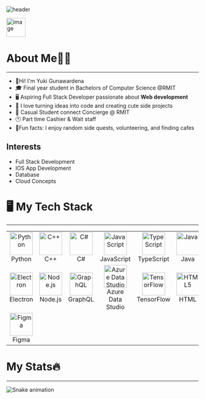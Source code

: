 ![header](https://capsule-render.vercel.app/api?type=waving&animation=fadeIn&color=gradient&customColorList=24&height=120&section=header&text=Yuki%20Gunawardena&fontSize=90)

<a href = "https://www.linkedin.com/in/yuki-gunawardena/">
<img width="50" height="50" alt="image" src="https://github.com/user-attachments/assets/ae62b1f5-b523-4d9a-a0e9-26aedf407085" />
</a>



# About Me👩‍💻
---
- 👋Hi! I'm Yuki Gunawardena
- 🎓 Final year student in Bachelors of Computer Science @RMIT
- 🖥️ Aspiring Full Stack Developer passionate about **Web development**
- 🚀 I love turning ideas into code and creating cute side projects
- 🎀 Casual Student connect Concierge @ RMIT
- 🕐 Part time Cashier & Wait staff
- 🌷Fun facts: I enjoy random side quests, volunteering, and finding cafes

## Interests
-  Full Stack Development
- IOS App Development
- Database
- Cloud Concepts

# 🖥️ My Tech Stack
---
<table>
  <tr>
      <td align="center">
      <img src="https://cdn.jsdelivr.net/gh/devicons/devicon/icons/python/python-original.svg" alt="Python" width="60" height="60"/><br />
      Python
    </td>
    <td align="center">
      <img src="https://cdn.jsdelivr.net/gh/devicons/devicon/icons/cplusplus/cplusplus-original.svg" alt="C++" width="60" height="60"/><br />
      C++
    </td>
    <td align="center">
      <img src="https://cdn.jsdelivr.net/gh/devicons/devicon/icons/csharp/csharp-original.svg" alt="C#" width="60" height="60"/><br />
      C#
    </td>
    <td align="center">
      <img src="https://cdn.jsdelivr.net/gh/devicons/devicon/icons/javascript/javascript-original.svg" alt="JavaScript" width="60" height="60"/><br />
      JavaScript
    </td>    
    <td align="center">
      <img src="https://cdn.jsdelivr.net/gh/devicons/devicon/icons/typescript/typescript-original.svg" alt="TypeScript" width="60" height="60"/><br />
      TypeScript
    </td>
    <td align="center">
      <img src="https://cdn.jsdelivr.net/gh/devicons/devicon/icons/java/java-original.svg" alt="Java" width="60" height="60"/><br />
      Java
    </td>
        <td align="center">
      <img src="https://cdn.jsdelivr.net/gh/devicons/devicon/icons/java/java-original.svg" alt="JavaFX" width="60" height="60"/><br />
      JavaFX
    </td>
  </tr>
  <tr>
    <td align="center">
      <img src="https://cdn.jsdelivr.net/gh/devicons/devicon/icons/electron/electron-original.svg" alt="Electron" width="60" height="60"/><br />
      Electron
    </td>
    <td align="center">
      <img src="https://cdn.jsdelivr.net/gh/devicons/devicon/icons/nodejs/nodejs-original.svg" alt="Node.js" width="60" height="60"/><br />
      Node.js
    </td>
    <td align="center">
      <img src="https://cdn.jsdelivr.net/gh/devicons/devicon/icons/graphql/graphql-plain.svg" alt="GraphQL" width="60" height="60"/><br />
      GraphQL
    </td>
        <td align="center">
      <img src="https://cdn.jsdelivr.net/gh/devicons/devicon/icons/azure/azure-original.svg" alt="Azure Data Studio" width="60" height="60"/><br />
      Azure Data Studio
    </td>
    <td align="center">
      <img src="https://cdn.jsdelivr.net/gh/devicons/devicon/icons/tensorflow/tensorflow-original.svg" alt="TensorFlow" width="60" height="60"/>
      TensorFlow
    </td>
    <td align="center">
      <img src="https://cdn.jsdelivr.net/gh/devicons/devicon/icons/html5/html5-original.svg" alt="HTML5" width="60" height="60"/>
      HTML
    </td>
    <td align="center">
      <img src="https://cdn.jsdelivr.net/gh/devicons/devicon/icons/css3/css3-original.svg" alt="CSS3" width="60" height="60"/><br />
      CSS
    </td>
  </tr>
    <td align="center">
      <img src="https://upload.wikimedia.org/wikipedia/commons/3/33/Figma-logo.svg" alt="Figma" width="60" height="60"/><br />
      Figma
    </td>
</table>

# My Stats🔥
---
![Snake animation](https://raw.githubusercontent.com/YukiHimari/YukiHimari/output/github-contribution-grid-snake.svg)







